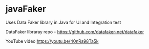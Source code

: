 # javaFaker
Uses Data Faker library in Java for UI and Integration test

DataFaker libraray repo - https://github.com/datafaker-net/datafaker

YouTube video https://youtu.be/40nRa98Ta5k
